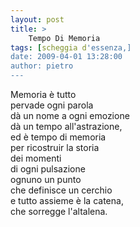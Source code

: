 ```yaml
---
layout: post
title: >
    Tempo Di Memoria
tags: [scheggia d'essenza,]
date: 2009-04-01 13:28:00
author: pietro
---
```

Memoria è tutto<br/>pervade ogni parola<br/>dà un nome a ogni emozione<br/>dà un tempo all'astrazione,<br/>ed è tempo di memoria<br/>per ricostruir la storia<br/>dei momenti<br/>di ogni pulsazione<br/>ognuno un punto<br/>che definisce un cerchio<br/>e tutto assieme è la catena,<br/>che sorregge l'altalena.
